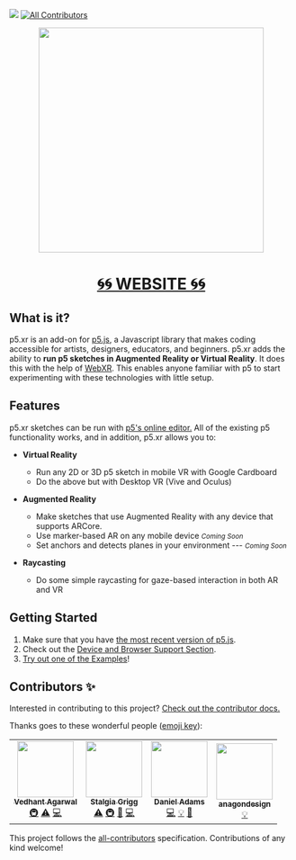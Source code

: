 ![](https://github.com/stalgiag/p5.xr/workflows/test/badge.svg)
[![All Contributors](https://img.shields.io/badge/all_contributors-2-orange.svg?style=flat-square)](#contributors)

<p align="center">
  <img width="400" height="400" src="https://github.com/stalgiag/p5.xr/raw/main/docs/assets/xr-tear-small.png">
</p>

<h1 align="center">
  <a href="https://stalgiag.github.io/p5.xr/">🌀🌀 WEBSITE 🌀🌀</a>
</h1>

## What is it?

p5.xr is an add-on for [p5.js](https://p5js.org/), a Javascript library that makes coding accessible for artists, designers, educators, and beginners. p5.xr adds the ability to __run p5 sketches in Augmented Reality or Virtual Reality__. It does this with the help of [WebXR](https://www.w3.org/TR/webxr/). This enables anyone familiar with p5 to start experimenting with these technologies with little setup.


## Features

p5.xr sketches can be run with [p5's online editor.](https://editor.p5js.org/) All of the existing p5 functionality works, and in addition, p5.xr allows you to:
- __Virtual Reality__
  - Run any 2D or 3D p5 sketch in mobile VR with Google Cardboard
  - Do the above but with Desktop VR (Vive and Oculus)

- __Augmented Reality__
  - Make sketches that use Augmented Reality with any device that supports ARCore.
  - Use marker-based AR on any mobile device <small><em>Coming Soon</em></small>
  - Set anchors and detects planes in your environment --- <small><em>Coming Soon</em></small>

- __Raycasting__
  - Do some simple raycasting for gaze-based interaction in both AR and VR

## Getting Started
1. Make sure that you have [the most recent version of p5.js](https://p5js.org/download/).
2. Check out the [Device and Browser Support Section](https://stalgiag.github.io/p5.xr/#/quick-start/device-support).
3. [Try out one of the Examples](https://stalgiag.github.io/p5.xr/#/quick-start/examples)!


## Contributors ✨

Interested in contributing to this project? [Check out the contributor docs.](https://github.com/stalgiag/p5.xr/tree/master/contributor-docs)

Thanks goes to these wonderful people ([emoji key](https://allcontributors.org/docs/en/emoji-key)):

<!-- ALL-CONTRIBUTORS-LIST:START - Do not remove or modify this section -->
<!-- prettier-ignore-start -->
<!-- markdownlint-disable -->
<table>
  <tr>
    <td align="center"><a href="https://github.com/vedhant"><img src="https://avatars1.githubusercontent.com/u/32607479?v=4?s=100" width="100px;" alt=""/><br /><sub><b>Vedhant Agarwal</b></sub></a><br /><a href="#infra-vedhant" title="Infrastructure (Hosting, Build-Tools, etc)">🚇</a> <a href="https://github.com/stalgiag/p5.xr/commits?author=vedhant" title="Tests">⚠️</a> <a href="https://github.com/stalgiag/p5.xr/commits?author=vedhant" title="Code">💻</a></td>
    <td align="center"><a href="https://github.com/stalgiag"><img src="https://avatars2.githubusercontent.com/u/10382506?v=4?s=100" width="100px;" alt=""/><br /><sub><b>Stalgia Grigg</b></sub></a><br /><a href="https://github.com/stalgiag/p5.xr/commits?author=stalgiag" title="Tests">⚠️</a> <a href="#infra-stalgiag" title="Infrastructure (Hosting, Build-Tools, etc)">🚇</a> <a href="#maintenance-stalgiag" title="Maintenance">🚧</a> <a href="https://github.com/stalgiag/p5.xr/commits?author=stalgiag" title="Code">💻</a></td>
    <td align="center"><a href="http://msub2.com"><img src="https://avatars.githubusercontent.com/u/70986246?v=4?s=100" width="100px;" alt=""/><br /><sub><b>Daniel Adams</b></sub></a><br /><a href="https://github.com/stalgiag/p5.xr/commits?author=msub2" title="Code">💻</a> <a href="#example-msub2" title="Examples">💡</a> <a href="#design-msub2" title="Design">🎨</a></td>
    <td align="center"><a href="https://github.com/anagondesign"><img src="https://avatars.githubusercontent.com/u/83731139?v=4?s=100" width="100px;" alt=""/><br /><sub><b>anagondesign</b></sub></a><br /><a href="#example-anagondesign" title="Examples">💡</a></td>
  </tr>
</table>

<!-- markdownlint-restore -->
<!-- prettier-ignore-end -->

<!-- ALL-CONTRIBUTORS-LIST:END -->

This project follows the [all-contributors](https://github.com/all-contributors/all-contributors) specification. Contributions of any kind welcome!
